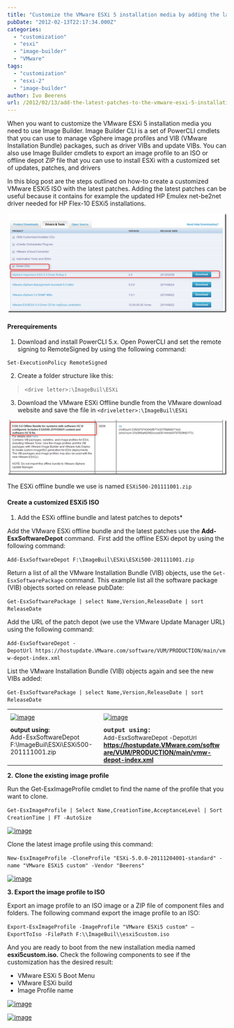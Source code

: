 ```yaml
---
title: "Customize the VMware ESXi 5 installation media by adding the latest patches using Image Builder"
pubDate: "2012-02-13T22:17:34.000Z"
categories: 
  - "customization"
  - "esxi"
  - "image-builder"
  - "VMware"
tags: 
  - "customization"
  - "esxi-2"
  - "image-builder"
author: Ivo Beerens
url: /2012/02/13/add-the-latest-patches-to-the-vmware-esxi-5-installation-media/
---
```


When you want to customize the VMware ESXi 5 installation media you need to use Image Builder. Image Builder CLI is a set of PowerCLI cmdlets that you can use to manage vSphere image profiles and VIB (VMware Installation Bundle) packages, such as driver VIBs and update VIBs. You can also use Image Builder cmdlets to export an image profile to an ISO or offline depot ZIP file that you can use to install ESXi with a customized set of updates, patches, and drivers

In this blog post are the steps outlined on how-to create a customized VMware ESXi5 ISO with the latest patches. Adding the latest patches can be useful because it contains for example the updated HP Emulex net-be2net driver needed for HP Flex-10 ESXi5 installations.

[![image](images/image_thumb11.png "image")](images/image13.png)

#### Prerequirements

1. Download and install PowerCLI 5.x. Open PowerCLI and set the remote signing to RemoteSigned by using the following command:

```
Set-ExecutionPolicy RemoteSigned
```

2. Create a folder structure like this:

> ```<drive letter>:\ImageBuil\ESXi```

3. Download the VMware ESXi Offline bundle from the VMware download website and save the file in ```<driveletter>:\ImageBuil\ESXi```

[![image](images/image_thumb4.png "image")](images/image4.png)

The ESXi offline bundle we use is named ```ESXi500-201111001.zip```

#### Create a customized ESXi5 ISO

1. Add the ESXi offline bundle and latest patches to depots*

Add the VMware ESXi offline bundle and the latest patches use the **Add-EsxSoftwareDepot** command.  First add the offline ESXi depot by using the following command:

```Add-EsxSoftwareDepot F:\ImageBuil\ESXi\ESXi500-201111001.zip```

Return a list of all the VMware Installation Bundle (VIB) objects, use the ```Get-EsxSoftwarePackage``` command. This example list all the software package (VIB) objects sorted on release pubDate:

```Get-EsxSoftwarePackage | select Name,Version,ReleaseDate | sort ReleaseDate```

Add the URL of the patch depot (we use the VMware Update Manager URL) using the following command:

```Add-EsxSoftwareDepot -DepotUrl https://hostupdate.VMware.com/software/VUM/PRODUCTION/main/vmw-depot-index.xml```

List the VMware Installation Bundle (VIB) objects again and see the new VIBs added:

```Get-EsxSoftwarePackage | select Name,Version,ReleaseDate | sort ReleaseDate```

<table border="0" width="400" cellspacing="0" cellpadding="2"><tbody><tr><td valign="top" width="200"><a href="images/image5.png"><span "><img style="background-image: none; margin: 7px 0px; padding-left: 0px; padding-right: 0px; display: inline; padding-top: 0px; border-width: 0px;" title="image" src="images/image_thumb5.png" alt="image" width="250" height="317" border="0"></span></a></td><td valign="top" width="200"><a href="https://www.ivobeerens.nl/wp-content/uploads/2012/02/image7.png"><span "><img style="background-image: none; margin: 7px 0px; padding-left: 0px; padding-right: 0px; display: inline; padding-top: 0px; border-width: 0px;" title="image" src="images/image_thumb6.png" alt="image" width="233" height="323" border="0"></span></a></td></tr><tr><td valign="top" width="200"><span  font-family: 'Courier New';"><strong>output using:</strong></span><div></div>Add-EsxSoftwareDepot F:\ImageBuil\ESXi\ESXi500-201111001.zip</td><td valign="top" width="200"><span style="font-family: 'Courier New';"><strong><span ">output using:</span></strong></span><div></div><span style="font-size: small;">Add-EsxSoftwareDepot -DepotUrl </span><a href="https://hostupdate.VMware.com/software/VUM/PRODUCTION/main/vmw-depot-index.xml"><span  font-family: 'Courier New'; font-size: small;"><strong>https://hostupdate.VMware.com/softw</strong></span></a> <a href="https://hostupdate.VMware.com/software/VUM/PRODUCTION/main/vmw-depot-index.xml"><span  font-family: 'Courier New'; font-size: small;"><strong>are/VUM/PRODUCTION/main/vmw-depot-index.xml</strong></span></a></td></tr></tbody></table>

**2.** **Clone the existing image profile**

Run the Get-EsxImageProfile cmdlet to find the name of the profile that you want to clone.

```Get-EsxImageProfile | Select Name,CreationTime,AcceptanceLevel | Sort CreationTime | FT -AutoSize```

[![image](images/image_thumb7.png "image")](images/image8.png)

Clone the latest image profile using this command:

```New-EsxImageProfile -CloneProfile "ESXi-5.0.0-20111204001-standard" -name "VMware ESXi5 custom" -Vendor "Beerens"```

[![image](images/image_thumb8.png "image")](images/image9.png)

**3\. Export the image profile to ISO**

Export an image profile to an ISO image or a ZIP file of component files and folders. The following command export the image profile to an ISO:

```Export-EsxImageProfile -ImageProfile "VMware ESXi5 custom" –ExportToIso -FilePath F:\\ImageBuil\\esxi5custom.iso```

And you are ready to boot from the new installation media named **esxi5custom.iso.** Check the following components to see if the customization has the desired result:
- VMware ESXi 5 Boot Menu
- VMware ESXi build
- Image Profile name

[![image](images/image_thumb9.png "image")](images/image11.png)

[![image](images/image_thumb10.png "image")](images/image12.png)